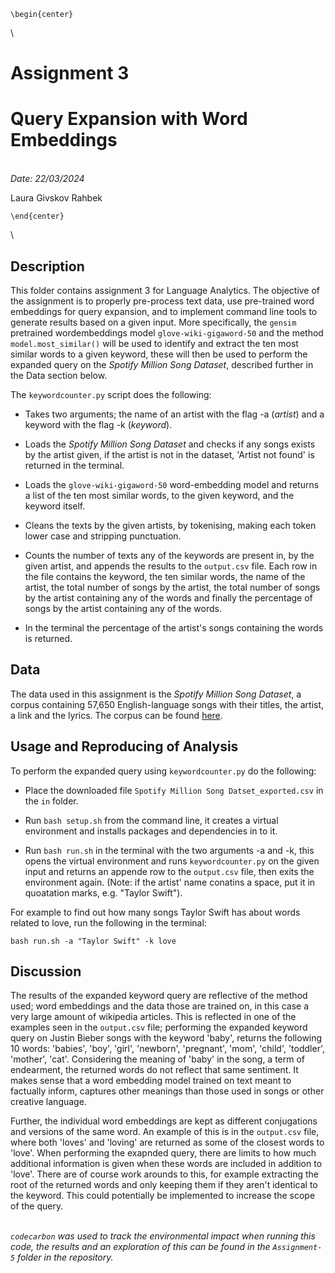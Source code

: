 ```{=latex}
\begin{center}
```
\ 

# Assignment 3

# Query Expansion with Word Embeddings

\
*Date: 22/03/2024*

Laura Givskov Rahbek 
```{=latex}
\end{center}
```
\

## Description 

This folder contains assignment 3 for Language Analytics. The objective of the assignment is to properly pre-process text data, use pre-trained word embeddings for query expansion, and to implement command line tools to generate results based on a given input. More specifically, the ```gensim``` pretrained wordembeddings model  ```glove-wiki-gigaword-50``` and the method ```model.most_similar()``` will be used to identify and extract the ten most similar words to a given keyword, these will then be used to perform the expanded query on the  *Spotify Million Song Dataset*, described further in the Data section below. 

The ```keywordcounter.py``` script does the following: 

- Takes two arguments; the name of an artist with the flag -a (*artist*) and a keyword with the flag -k (*keyword*).  

- Loads the *Spotify Million Song Dataset* and checks if any songs exists by the artist given, if the artist is not in the dataset, 'Artist not found' is returned in the terminal.   

- Loads the ```glove-wiki-gigaword-50``` word-embedding model and returns a list of the ten most similar words, to the given keyword, and the keyword itself.   

- Cleans the texts by the given artists, by tokenising, making each token lower case and stripping punctuation.  

- Counts the number of texts any of the keywords are present in, by the given artist, and appends the results to the ```output.csv``` file. Each row in the file contains the keyword, the ten similar words, the name of the artist, the total number of songs by the artist, the total number of songs by the artist containing any of the words and finally the percentage of songs by the artist containing any of the words.   

- In the terminal the percentage of the artist's songs containing the words is returned.   

## Data

The data used in this assignment is the *Spotify Million Song Dataset*, a corpus containing 57,650 English-language songs with their titles, the artist, a link and the lyrics. The corpus can be found [here](https://www.kaggle.com/datasets/joebeachcapital/57651-spotify-songs). 

## Usage and Reproducing of Analysis 

To perform the expanded query using ```keywordcounter.py``` do the following:   

- Place the downloaded file ```Spotify Million Song Datset_exported.csv``` in the ```in``` folder.  

- Run ```bash setup.sh``` from the command line, it creates a virtual environment and installs packages and dependencies in to it.  

- Run  ```bash run.sh``` in the terminal with the two arguments -a and -k, this opens the virtual environment and runs ```keywordcounter.py``` on the given input and returns an appende row to the ```output.csv``` file, then exits the environment again. (Note: if the artist' name conatins a space, put it in quoatation marks, e.g. "Taylor Swift"). 

For example to find out how many songs Taylor Swift has about words related to love, run the following in the terminal: 

```
bash run.sh -a "Taylor Swift" -k love
```


## Discussion 

The results of the expanded keyword query are reflective of the method used; word embeddings and the data those are trained on, in this case a very large amount of wikipedia articles. This is reflected in one of the examples seen in the ```output.csv``` file; performing the expanded keyword query on Justin Bieber songs with the keyword 'baby', returns the following 10 words: 'babies', 'boy', 'girl', 'newborn', 'pregnant', 'mom', 'child', 'toddler', 'mother', 'cat'. Considering the meaning of 'baby' in the song, a term of endearment, the returned words do not reflect that same sentiment. It makes sense that a word embedding model trained on text meant to factually inform, captures other meanings than those used in songs or other creative language. 

Further, the individual word embeddings are kept as different conjugations and versions of the same word. An example of this is in the ```output.csv``` file, where both 'loves' and 'loving' are returned as some of the closest words to 'love'. When performing the exapnded query, there are limits to how much additional information is given when these words are included in addition to 'love'. There are of course work arounds to this, for example extracting the root of the returned words and only keeping them if they aren't identical to the keyword. This could potentially be implemented to increase the scope of the query. 

\
*```codecarbon``` was used to track the environmental impact when running this code, the results and an exploration of this can be found in the ```Assignment-5``` folder in the repository.*
